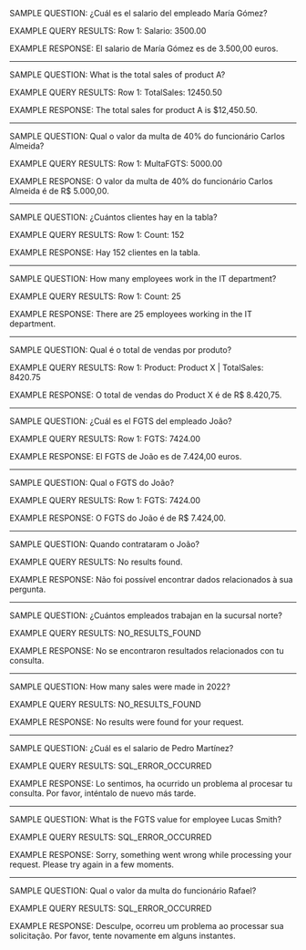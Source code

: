 SAMPLE QUESTION: ¿Cuál es el salario del empleado María Gómez?

EXAMPLE QUERY RESULTS: Row 1: Salario: 3500.00

EXAMPLE RESPONSE: El salario de María Gómez es de 3.500,00 euros.

---

SAMPLE QUESTION: What is the total sales of product A?

EXAMPLE QUERY RESULTS: Row 1: TotalSales: 12450.50

EXAMPLE RESPONSE: The total sales for product A is $12,450.50.

---

SAMPLE QUESTION: Qual o valor da multa de 40% do funcionário Carlos Almeida?

EXAMPLE QUERY RESULTS: Row 1: MultaFGTS: 5000.00

EXAMPLE RESPONSE: O valor da multa de 40% do funcionário Carlos Almeida é de R$ 5.000,00.

---

SAMPLE QUESTION: ¿Cuántos clientes hay en la tabla?

EXAMPLE QUERY RESULTS: Row 1: Count: 152

EXAMPLE RESPONSE: Hay 152 clientes en la tabla.

---

SAMPLE QUESTION: How many employees work in the IT department?

EXAMPLE QUERY RESULTS: Row 1: Count: 25

EXAMPLE RESPONSE: There are 25 employees working in the IT department.

---

SAMPLE QUESTION: Qual é o total de vendas por produto?

EXAMPLE QUERY RESULTS: Row 1: Product: Product X | TotalSales: 8420.75

EXAMPLE RESPONSE: O total de vendas do Product X é de R$ 8.420,75.

---

SAMPLE QUESTION: ¿Cuál es el FGTS del empleado João?

EXAMPLE QUERY RESULTS: Row 1: FGTS: 7424.00

EXAMPLE RESPONSE: El FGTS de João es de 7.424,00 euros.

---

SAMPLE QUESTION: Qual o FGTS do João?

EXAMPLE QUERY RESULTS: Row 1: FGTS: 7424.00

EXAMPLE RESPONSE: O FGTS do João é de R$ 7.424,00.

---

SAMPLE QUESTION: Quando contrataram o João?

EXAMPLE QUERY RESULTS: No results found.

EXAMPLE RESPONSE: Não foi possível encontrar dados relacionados à sua pergunta.

---

SAMPLE QUESTION: ¿Cuántos empleados trabajan en la sucursal norte?

EXAMPLE QUERY RESULTS: NO_RESULTS_FOUND

EXAMPLE RESPONSE: No se encontraron resultados relacionados con tu consulta.

---

SAMPLE QUESTION: How many sales were made in 2022?

EXAMPLE QUERY RESULTS: NO_RESULTS_FOUND

EXAMPLE RESPONSE: No results were found for your request.

---

SAMPLE QUESTION: ¿Cuál es el salario de Pedro Martínez?

EXAMPLE QUERY RESULTS: SQL_ERROR_OCCURRED

EXAMPLE RESPONSE: Lo sentimos, ha ocurrido un problema al procesar tu consulta. Por favor, inténtalo de nuevo más tarde.

---

SAMPLE QUESTION: What is the FGTS value for employee Lucas Smith?

EXAMPLE QUERY RESULTS: SQL_ERROR_OCCURRED

EXAMPLE RESPONSE: Sorry, something went wrong while processing your request. Please try again in a few moments.

---

SAMPLE QUESTION: Qual o valor da multa do funcionário Rafael?

EXAMPLE QUERY RESULTS: SQL_ERROR_OCCURRED

EXAMPLE RESPONSE: Desculpe, ocorreu um problema ao processar sua solicitação. Por favor, tente novamente em alguns instantes.
